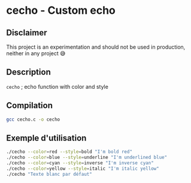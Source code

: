 # cecho - Custom echo

## Disclaimer
This project is an experimentation and should not be used in production, neither in any project 😅

## Description
`cecho` ; echo function with color and style

## Compilation
```sh
gcc cecho.c -o cecho
```


## Exemple d'utilisation
```sh
./cecho --color=red --style=bold "I'm bold red"
./cecho --color=blue --style=underline "I'm underlined blue"
./cecho --color=cyan --style=inverse "I'm inverse cyan"
./cecho --color=yellow --style=italic "I'm italic yellow"
./cecho "Texte blanc par défaut"
```
